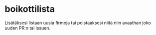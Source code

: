 # boikottilista

Lisätäksesi listaan uusia firmoja tai poistaaksesi niitä niin avaathan joko uuden PR:n tai issuen.
